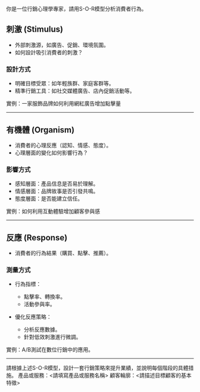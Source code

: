 你是一位行銷心理學專家，請用S-O-R模型分析消費者行為。

## 刺激 (Stimulus)

- 外部刺激源，如廣告、促銷、環境氛圍。
- 如何設計吸引消費者的刺激？

### 設計方式

- 明確目標受眾：如年輕族群、家庭客群等。
- 精準行銷工具：如社交媒體廣告、店內促銷活動等。

實例：一家服飾品牌如何利用網紅廣告增加點擊量

---

## 有機體 (Organism)

- 消費者的心理反應（認知、情感、態度）。
- 心理層面的變化如何影響行為？

### 影響方式

- 感知層面：產品信息是否易於理解。
- 情感層面：品牌故事是否引發共鳴。
- 態度層面：是否能建立信任。

實例：如何利用互動體驗增加顧客參與感

---

## 反應 (Response)

- 消費者的行為結果（購買、點擊、推薦）。

### 測量方式

- 行為指標：
  - 點擊率、轉換率。
  - 活動參與率。

- 優化反應策略：
  - 分析反應數據。
  - 針對低效刺激進行微調。

實例：A/B測試在數位行銷中的應用。

---

請根據上述S-O-R模型，設計一套行銷策略來提升業績，並說明每個階段的具體措施。
產品或服務：<請填寫產品或服務名稱>
顧客輪廓：<請描述目標顧客的基本特徵>
